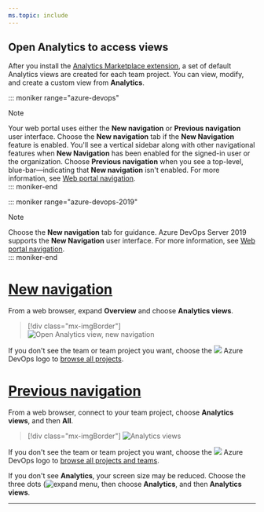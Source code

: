 ```yaml
---
ms.topic: include
---
```


<a id="open-analytics">  </a>

## Open Analytics to access views

After you install the [Analytics Marketplace extension](../analytics/analytics-extension.md), a set of default Analytics views are created for each team project. You can view, modify, and create a custom view from **Analytics**. 

::: moniker range="azure-devops"
> [!NOTE]
> Your web portal uses either the **New navigation** or **Previous navigation** user interface. Choose the **New navigation** tab if the **New Navigation** feature is enabled. You'll see a vertical sidebar along with other navigational features when **New Navigation** has been enabled for the signed-in user or the organization. Choose **Previous navigation** when you see a top-level, blue-bar&mdash;indicating that **New navigation** isn't enabled. For more information, see [Web portal navigation](/azure/devops/project/navigation/index).  
::: moniker-end

::: moniker range="azure-devops-2019"
> [!NOTE]
> Choose the **New navigation** tab for guidance. Azure DevOps Server 2019 supports the **New Navigation** user interface. For more information, see [Web portal navigation](/azure/devops/project/navigation/index).  
::: moniker-end

# [New navigation](#tab/new-nav)

From a web browser, expand **Overview** and choose **Analytics views**. 

> [!div class="mx-imgBorder"]  
> ![Open Analytics view, new navigation](/azure/devops/report/analytics/_img/open-analytics/open-analytics-views-vert.png)   

If you don't see the team or team project you want, choose the ![ ](/azure/devops/boards/_img/icons/project-icon.png) Azure DevOps logo to [browse all projects](/azure/devops/project/navigation/work-across-projects).  

# [Previous navigation](#tab/previous-nav)

From a web browser, connect to your team project, choose  **Analytics views**, and then **All**.  

> [!div class="mx-imgBorder"]
> ![Analytics views](/azure/devops/report/analytics/_img/editable-views/directory-top.png)   

If you don't see the team or team project you want, choose the ![ ](/azure/devops/boards/_img/icons/project-icon.png) Azure DevOps logo to [browse all projects and teams](/azure/devops/project/navigation/work-across-projects).  

If you don't see **Analytics**, your screen size may be reduced. Choose the three dots (![expand menu](/azure/devops/report/_img/icons/menu-expand-icon.png), then choose **Analytics**, and then **Analytics views**. 

---


